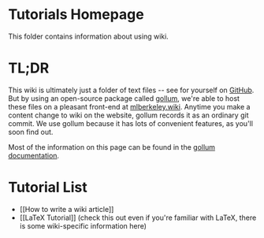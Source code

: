 # Tutorials Homepage

This folder contains information about using wiki.

# TL;DR

This wiki is ultimately just a folder of text files -- see for yourself on [GitHub](https://github.com/mlberkeley/wiki). But by using an open-source package called [gollum](https://github.com/gollum/gollum), we're able to host these files on a pleasant front-end at [mlberkeley.wiki](https://mlberkeley.wiki/Home). Anytime you make a content change to wiki on the website, gollum records it as an ordinary git commit. We use gollum because it has lots of convenient features, as you'll soon find out.

Most of the information on this page can be found in the [gollum documentation](https://github.com/gollum/gollum/wiki).

# Tutorial List

- [[How to write a wiki article]]
- [[LaTeX Tutorial]] (check this out even if you're familiar with LaTeX, there is some wiki-specific information here)